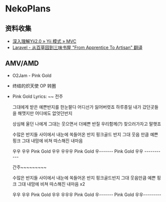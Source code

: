# NekoPlans
## 资料收集
- [深入理解Yii2.0 » Yii 模式 » MVC](http://www.digpage.com/mvc.html)
- [Laravel - 从百草园到三味书屋 "From Apprentice To Artisan" 翻译](http://my.oschina.net/zgldh/blog/389246)

## AMV/AMD
- O2Jam - Pink Gold
- 终结的炽天使 OP 转圈
- Pink Gold Lyrics:
    ~~ 전주
    
    그대에게 받은 예쁜반지를
    한눈팔다 어디선가 잃어버렷죠
    하루종일 내가 갔던곳들을
    해맷지만 어디에도 없엇던반지
    
    상심해 울던 나에게
    그대는 웃으면서
    더예쁜 반질 우리함께(?)
    찾으러가자고 말햇죠
    
    수많은 반지들 사이에서 내눈에
    쏙들어온 반지
    핑크골드 반지
    그대 웃음 만큼 예쁜 핑크
    그대 내맘에 비쳐
    따스해진 내마음
    
    우우 우우
    Pink Gold
    우우 우우우
    Pink Gold
    우-------
    Pink Gold
    우우 -----------
    
    간주~~~~~~~~~
    
    수많은 반지들 사이에서 내눈에
    쏙들어온 반지
    핑크골드반지
    그대 웃음만큼 예쁜 핑크
    그대 내맘에 비쳐
    따스해진 내마음
    x2 
    
    우우 우우
    Pink Gold
    우우 우우우
    Pink Gold
    우-------
    Pink Gold
    우우---------
